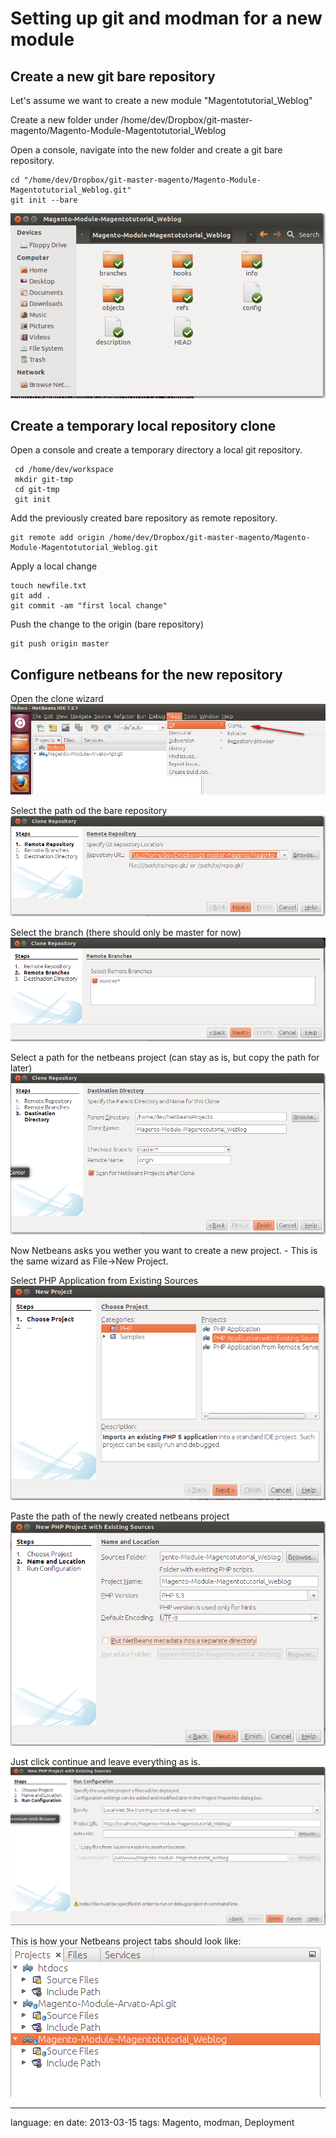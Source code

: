# Setting up git and modman for a new module
## Create a new git bare repository

Let's assume we want to create a new module "Magentotutorial_Weblog"

Create a new folder under 
	/home/dev/Dropbox/git-master-magento/Magento-Module-Magentotutorial_Weblog

Open a console, navigate into the new folder and create a git bare repository.

<!-- language: lang-bash -->

	cd "/home/dev/Dropbox/git-master-magento/Magento-Module-Magentotutorial_Weblog.git"
    git init --bare

![Screenshot of new bare repository](files/new-git-bare-repo.png)

## Create a temporary local repository clone

Open a console and create a temporary directory a local git repository.

<!-- language: lang-bash -->

	 cd /home/dev/workspace
	 mkdir git-tmp
	 cd git-tmp
	 git init

Add the previously created bare repository as remote repository.

<!-- language: lang-bash -->

	git remote add origin /home/dev/Dropbox/git-master-magento/Magento-Module-Magentotutorial_Weblog.git

Apply a local change

<!-- language: lang-bash -->

	touch newfile.txt
	git add .
	git commit -am "first local change"

Push the change to the origin (bare repository)
	
<!-- language: lang-bash -->

	git push origin master

## Configure netbeans for the new repository


Open the clone wizard
![Screenshot open the git clone wizard](files/netbeans-clone-repo1.png)

Select the path od the bare repository
![Screenshot open the git clone wizard](files/netbeans-clone-repo2.png)

Select the branch (there should only be master for now)
![Screenshot open the git clone wizard](files/netbeans-clone-repo3.png)

Select a path for the netbeans project (can stay as is, but copy the path for later)
![Screenshot open the git clone wizard](files/netbeans-clone-repo4.png)

Now Netbeans asks you wether you want to create a new project. - This is the same wizard as File->New Project.

Select PHP Application from Existing Sources
![Screenshot open the git clone wizard](files/netbeans-create-project1.png)

Paste the path of the newly created netbeans project
![Screenshot open the git clone wizard](files/netbeans-create-project2.png)

Just click continue and leave everything as is.
![Screenshot open the git clone wizard](files/netbeans-create-project3.png)

This is how your Netbeans project tabs should look like:
![Screenshot open the git clone wizard](files/netbeans-create-project4.png)

---

language: en
date: 2013-03-15
tags: Magento, modman, Deployment